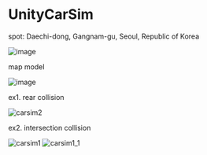 # UnityCarSim
spot: Daechi-dong, Gangnam-gu, Seoul, Republic of Korea

![image](https://user-images.githubusercontent.com/82865552/161979182-b057f483-cfc3-4ed3-9925-faed9a7a1e7a.png)

map model

![image](https://user-images.githubusercontent.com/82865552/161979548-2751ebec-fb08-4e4d-9a41-50a012f4bce5.png)

ex1. rear collision

![carsim2](https://user-images.githubusercontent.com/82865552/161979694-01f58e8e-5798-4cb9-b4c9-e294bc19ed13.png)

ex2. intersection collision

![carsim1](https://user-images.githubusercontent.com/82865552/161978056-6006dd32-b2c8-446c-b98f-9b2767f82b5c.png)
![carsim1_1](https://user-images.githubusercontent.com/82865552/161978263-45646ac9-3818-41b2-8897-a4875895b860.png)

